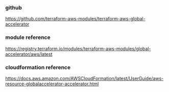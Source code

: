 ### github
https://github.com/terraform-aws-modules/terraform-aws-global-accelerator

### module reference
https://registry.terraform.io/modules/terraform-aws-modules/global-accelerator/aws/latest

### cloudformation reference
https://docs.aws.amazon.com/AWSCloudFormation/latest/UserGuide/aws-resource-globalaccelerator-accelerator.html